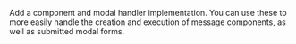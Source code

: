 Add a component and modal handler implementation. You can use these to more easily handle the creation and execution
of message components, as well as submitted modal forms.
